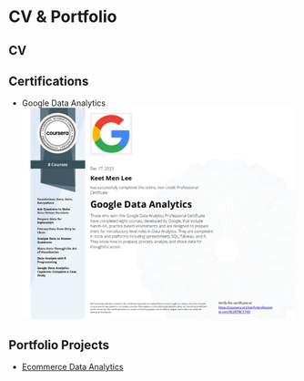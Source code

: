 # CV & Portfolio

## CV

## Certifications
- Google Data Analytics
  ![Google Data Analytics](/assets/Data_Analytics_Cert.jpg)

## Portfolio Projects
- [Ecommerce Data Analytics](https://github.com/K-eet/Portfolio_Projects)

